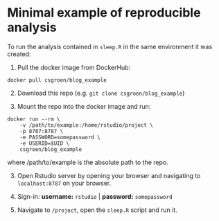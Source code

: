 # Minimal example of reproducible analysis

To run the analysis contained in `sleep.R` in the same environment it was created:

1.  Pull the docker image from DockerHub:

`docker pull csgroen/blog_example`

2.  Download this repo (e.g. `git clone csgroen/blog_example`)

3.  Mount the repo into the docker image and run:


```
docker run --rm \
    -v /path/to/example:/home/rstudio/project \
    -p 8787:8787 \
    -e PASSWORD=somepassword \
    -e USERID=$UID \
    csgroen/blog_example
```

where /path/to/example is the absolute path to the repo.

3.  Open Rstudio server by opening your browser and navigating to `localhost:8787` on your browser.

4.  Sign-in: 
  **username:** `rstudio`   |   **password:** `somepassword`

5.  Navigate to `/project`, open the `sleep.R` script and run it.
